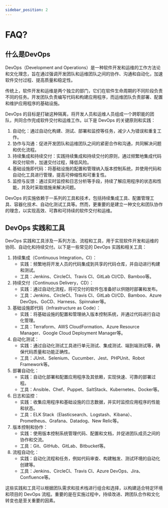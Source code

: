 ```yaml
---
sidebar_position: 2
---
```

# FAQ?

## 什么是DevOps

DevOps（Development and Operations）是一种软件开发和运维的工作方法论和文化理念，旨在通过强调开发团队和运维团队之间的协作、沟通和自动化，加速软件交付过程、提高质量和稳定性。

传统上，软件开发和运维是两个独立的部门，它们在软件生命周期的不同阶段负责不同的任务。开发团队负责编写代码和构建应用程序，而运维团队负责部署、配置和维护应用程序的基础设施。

DevOps 的目标是打破这种隔离，将开发人员和运维人员组成一个跨职能的团队，共同合作完成软件交付和运维工作。以下是 DevOps 的关键原则和实践：

1. 自动化：通过自动化构建、测试、部署和监控等任务，减少人为错误和重复工作。
2. 协作与沟通：促进开发团队和运维团队之间的紧密合作和沟通，共同解决问题和优化流程。
3. 持续集成和持续交付：实践持续集成和持续交付的原则，通过频繁地集成代码和交付软件，加速交付过程，降低风险。
4. 基础设施即代码：将基础设施的配置和管理纳入版本控制系统，并使用代码和自动化工具进行管理，提高可伸缩性和可重复性。
5. 监控与反馈：通过实时监控和日志分析等手段，持续了解应用程序的状态和性能，并及时采取措施来解决问题。

DevOps 的实施依赖于一系列的工具和技术，包括持续集成工具、配置管理工具、容器化技术、自动化测试工具等。然而，更重要的是建立一种文化和团队协作的理念，以实现高效、可靠和可持续的软件交付和运维。



## DevOps 实践和工具

DevOps 实践和工具涉及一系列方法、流程和工具，用于实现软件开发和运维的协同、自动化和持续交付。以下是一些常见的 DevOps 实践和相关工具：

1. 持续集成（Continuous Integration，CI）：
   - 实践：频繁地将开发人员的代码集成到共享的代码仓库，并自动进行构建和测试。
   - 工具：Jenkins、CircleCI、Travis CI、GitLab CI/CD、Bamboo等。
2. 持续交付（Continuous Delivery，CD）：
   - 实践：通过自动化流程，将可交付的软件包准备好以供随时部署和发布。
   - 工具：Jenkins、CircleCI、Travis CI、GitLab CI/CD、Bamboo、Azure DevOps、GoCD、Harness、Spinnaker等。
3. 基础设施即代码（Infrastructure as Code）：
   - 实践：将基础设施的配置和管理纳入版本控制系统，并通过代码进行自动化管理。
   - 工具：Terraform、AWS CloudFormation、Azure Resource Manager、Google Cloud Deployment Manager等。
4. 自动化测试：
   - 实践：通过自动化测试工具进行单元测试、集成测试、端到端测试等，确保代码质量和功能正确性。
   - 工具：JUnit、Selenium、Cucumber、Jest、PHPUnit、Robot Framework等。
5. 部署自动化：
   - 实践：自动化部署和配置应用程序及其依赖，实现快速、可靠的部署过程。
   - 工具：Ansible、Chef、Puppet、SaltStack、Kubernetes、Docker等。
6. 日志和监控：
   - 实践：收集应用程序和基础设施的日志数据，并实时监控应用程序的性能和状态。
   - 工具：ELK Stack（Elasticsearch、Logstash、Kibana）、Prometheus、Grafana、Datadog、New Relic等。
7. 版本控制和协作：
   - 实践：使用版本控制系统管理代码、配置和文档，并促进团队成员之间的协作和交流。
   - 工具：Git、GitHub、GitLab、Bitbucket等。
8. 
   流程自动化：
   - 实践：自动化流程和任务，例如代码审查、构建触发、测试环境的自动化创建等。
   - 工具：Jenkins、CircleCI、Travis CI、Azure DevOps、Jira、Confluence等。

这些实践和工具可以根据团队需求和技术栈进行组合和选择，以构建适合特定环境和项目的 DevOps 流程。重要的是在实施过程中，持续改进、跨团队合作和文化转变也是至关重要的因素。
